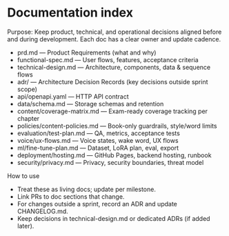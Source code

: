# Documentation index

Purpose: Keep product, technical, and operational decisions aligned before and during development. Each doc has a clear owner and update cadence.

- prd.md — Product Requirements (what and why)
- functional-spec.md — User flows, features, acceptance criteria
- technical-design.md — Architecture, components, data & sequence flows
- adr/ — Architecture Decision Records (key decisions outside sprint scope)
- api/openapi.yaml — HTTP API contract
- data/schema.md — Storage schemas and retention
- content/coverage-matrix.md — Exam-ready coverage tracking per chapter
- policies/content-policies.md — Book-only guardrails, style/word limits
- evaluation/test-plan.md — QA, metrics, acceptance tests
- voice/ux-flows.md — Voice states, wake word, UX flows
- ml/fine-tune-plan.md — Dataset, LoRA plan, eval, export
- deployment/hosting.md — GitHub Pages, backend hosting, runbook
- security/privacy.md — Privacy, security boundaries, threat model

How to use
- Treat these as living docs; update per milestone.
- Link PRs to doc sections that change.
- For changes outside a sprint, record an ADR and update CHANGELOG.md.
- Keep decisions in technical-design.md or dedicated ADRs (if added later).
